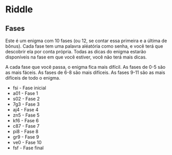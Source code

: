 # Riddle

## Fases

Este é um enigma com 10 fases (ou 12, se contar essa primeira e a última de bônus). Cada fase tem uma palavra aléatória como senha, e você terá que descobrir ela por conta própria. Todas as dicas do enigma estarão disponíveis na fase em que você estiver, você não terá mais dicas.

A cada fase que você passa, o enigma fica mais difícil. As fases de 0-5 são as mais fáceis. As fases de 6-8 são mais difíceis. As fases 9-11 são as mais difíceis de todo o enigma.

* fsi - Fase inicial
* a01 - Fase 1
* s02 - Fase 2
* 7g3 - Fase 3
* aj4 - Fase 4
* zn5 - Fase 5
* kf6 - Fase 6
* c87 - Fase 7
* pi8 - Fase 8
* gr9 - Fase 9
* ve0 - Fase 10
* fsf - Fase final